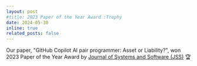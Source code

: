 ```yaml
---
layout: post
#title: 2023 Paper of the Year Award :Trophy
date: 2024-05-30 
inline: true
related_posts: false
---
```


Our paper, "GitHub Copilot AI pair programmer: Asset or Liability?", won 2023 Paper of the Year Award by  <a href='https://www.sciencedirect.com/journal/journal-of-systems-and-software/about/announcements'>Journal of Systems and Software (JSS)</a> :trophy: 
